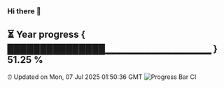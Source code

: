 ### Hi there 👋
⏳ Year progress { ███████████████▁▁▁▁▁▁▁▁▁▁▁▁▁▁▁ } 51.25 %
---
⏰ Updated on Mon, 07 Jul 2025 01:50:36 GMT
![Progress Bar CI](https://github.com/liununu/liununu/workflows/Progress%20Bar%20CI/badge.svg)
